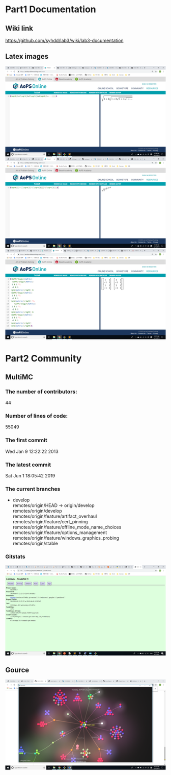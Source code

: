 # Part1 Documentation
## Wiki link
https://github.com/syhdd/lab3/wiki/lab3-documentation
## Latex images
![Latex1](Latex1.png)
![Latex2](Latex2.png)
![Latex3](Latex3.png)
# Part2 Community
## MultiMC  
### The number of contributors:  
44
### Number of lines of code:  
55049
### The first commit  
Wed Jan 9 12:22:22 2013
### The latest commit  
Sat Jun 1 18:05:42 2019
### The current branches  
* develop  
  remotes/origin/HEAD -> origin/develop  
  remotes/origin/develop  
  remotes/origin/feature/artifact_overhaul  
  remotes/origin/feature/cert_pinning  
  remotes/origin/feature/offline_mode_name_choices  
  remotes/origin/feature/options_management  
  remotes/origin/feature/windows_graphics_probing  
  remotes/origin/stable  
### Gitstats
![Gnuplot](Gnuplot.png)
## Gource 
![Gource](Gource.png)


